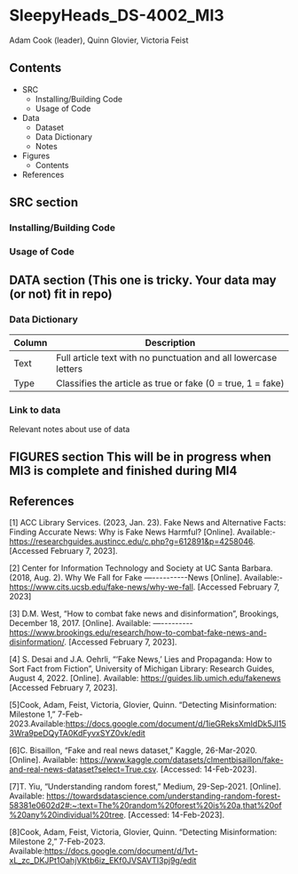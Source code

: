 # SleepyHeads_DS-4002_MI3
Adam Cook (leader), Quinn Glovier, Victoria Feist
## Contents
- SRC
  * Installing/Building Code
  * Usage of Code
- Data
  * Dataset
  * Data Dictionary
  * Notes
- Figures
  * Contents
- References



## SRC section
### Installing/Building Code 
### Usage of Code

## DATA section (This one is tricky. Your data may (or not) fit in repo) 
### Data Dictionary  
| Column        | Description                                                     |
| ------------- | -------------                                                   |
| Text          | Full article text with no punctuation and all lowercase letters |
| Type          | Classifies the article as true or fake (0 = true, 1 = fake)     |


### Link to data
Relevant notes about use of data 

## FIGURES section This will be in progress when MI3 is complete and finished during MI4 

## References
[1]	ACC Library Services. (2023, Jan. 23). Fake News and Alternative Facts: Finding          Accurate News: Why is Fake News Harmful? [Online]. Available:-https://researchguides.austincc.edu/c.php?g=612891&p=4258046. [Accessed February 7, 2023].

[2]	Center for Information Technology and Society at UC Santa Barbara. (2018, Aug. 2). Why We Fall for Fake —----------News [Online]. Available:-https://www.cits.ucsb.edu/fake-news/why-we-fall. [Accessed February 7, 2023]

[3] D.M. West, “How to combat fake news and disinformation”, Brookings, December 18, 2017. [Online]. Available: —---------https://www.brookings.edu/research/how-to-combat-fake-news-and-disinformation/. [Accessed February 7, 2023].

[4] S. Desai and J.A. Oehrli, “‘Fake News,’ Lies and Propaganda: How to Sort Fact from Fiction”, University of Michigan Library: Research Guides, August 4, 2022. [Online]. Available: https://guides.lib.umich.edu/fakenews [Accessed February 7, 2023].

[5]Cook, Adam, Feist, Victoria, Glovier, Quinn. “Detecting Misinformation: Milestone 1,” 7-Feb-2023.Available:https://docs.google.com/document/d/1ieGReksXmIdDk5Jl153Wra9peDQyTA0KdFyvxSYZ0vk/edit

[6]C. Bisaillon, “Fake and real news dataset,” Kaggle, 26-Mar-2020. [Online]. Available: https://www.kaggle.com/datasets/clmentbisaillon/fake-and-real-news-dataset?select=True.csv. [Accessed: 14-Feb-2023]. 

[7]T. Yiu, “Understanding random forest,” Medium, 29-Sep-2021. [Online]. Available: https://towardsdatascience.com/understanding-random-forest-58381e0602d2#:~:text=The%20random%20forest%20is%20a,that%20of%20any%20individual%20tree. [Accessed: 14-Feb-2023]. 

[8]Cook, Adam, Feist, Victoria, Glovier, Quinn. “Detecting Misinformation: Milestone 2,” 7-Feb-2023. Available:https://docs.google.com/document/d/1vt-xL_zc_DKJPt1OahjVKtb6iz_EKf0JVSAVTI3pj9g/edit
